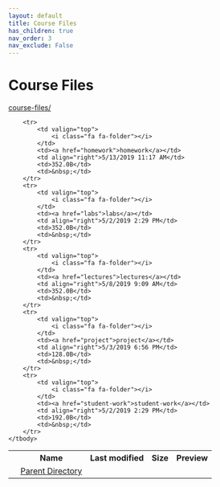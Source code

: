 ```yaml
---
layout: default
title: Course Files
has_children: true
nav_order: 3
nav_exclude: False
---
```


# Course Files

[course-files/](.)

<table class="tbl-files">
    <tbody>
        <tr>
            <th valign="top"></th>
            <th>Name</th>
            <th>Last modified</th>
            <th>Size</th>
            <th>Preview</th>
        </tr>
        <tr>
            <td valign="top">
                <i class="fa fa-folder-open"></i>
            </td>
            <td><a href="../">Parent Directory</a></td>
            <td>&nbsp;</td>
            <td>&nbsp;</td>
            <td>&nbsp;</td>
        </tr>

        <tr>
            <td valign="top">
                <i class="fa fa-folder"></i>
            </td>
            <td><a href="homework">homework</a></td>
            <td align="right">5/13/2019 11:17 AM</td>
            <td>352.0B</td>
            <td>&nbsp;</td>
        </tr>
        <tr>
            <td valign="top">
                <i class="fa fa-folder"></i>
            </td>
            <td><a href="labs">labs</a></td>
            <td align="right">5/2/2019 2:29 PM</td>
            <td>352.0B</td>
            <td>&nbsp;</td>
        </tr>
        <tr>
            <td valign="top">
                <i class="fa fa-folder"></i>
            </td>
            <td><a href="lectures">lectures</a></td>
            <td align="right">5/8/2019 9:09 AM</td>
            <td>352.0B</td>
            <td>&nbsp;</td>
        </tr>
        <tr>
            <td valign="top">
                <i class="fa fa-folder"></i>
            </td>
            <td><a href="project">project</a></td>
            <td align="right">5/3/2019 6:56 PM</td>
            <td>128.0B</td>
            <td>&nbsp;</td>
        </tr>
        <tr>
            <td valign="top">
                <i class="fa fa-folder"></i>
            </td>
            <td><a href="student-work">student-work</a></td>
            <td align="right">5/2/2019 2:29 PM</td>
            <td>192.0B</td>
            <td>&nbsp;</td>
        </tr>
    </tbody>
</table>

